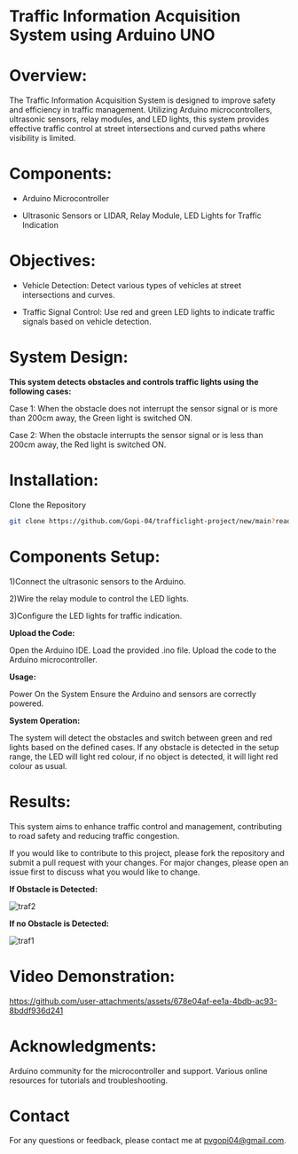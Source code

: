 # Traffic Information Acquisition System using Arduino UNO

# Overview:

The Traffic Information Acquisition System is designed to improve safety and efficiency in traffic management. Utilizing Arduino microcontrollers, ultrasonic sensors, relay modules, and LED lights, this system provides effective traffic control at street intersections and curved paths where visibility is limited.

# **Components:**

- Arduino Microcontroller

- Ultrasonic Sensors or LIDAR, Relay Module, LED Lights for Traffic Indication

# **Objectives:**

- Vehicle Detection: Detect various types of vehicles at street intersections and curves.

- Traffic Signal Control: Use red and green LED lights to indicate traffic signals based on vehicle detection.

# **System Design:**

**This system detects obstacles and controls traffic lights using the following cases:**

Case 1: When the obstacle does not interrupt the sensor signal or is more than 200cm away, the Green light is switched ON.

Case 2: When the obstacle interrupts the sensor signal or is less than 200cm away, the Red light is switched ON.

# **Installation:**

Clone the Repository
```bash
git clone https://github.com/Gopi-04/trafficlight-project/new/main?readme=1
```

# **Components Setup:**

1)Connect the ultrasonic sensors to the Arduino.

2)Wire the relay module to control the LED lights.

3)Configure the LED lights for traffic indication.

**Upload the Code:**

Open the Arduino IDE.
Load the provided .ino file.
Upload the code to the Arduino microcontroller.

**Usage:**

Power On the System
Ensure the Arduino and sensors are correctly powered.

**System Operation:**

The system will detect the obstacles and switch between green and red lights based on the defined cases.
If any obstacle is detected in the setup range, the LED will light red colour, if no object is detected, it will light red colour as usual.

# **Results:**

This system aims to enhance traffic control and management, contributing to road safety and reducing traffic congestion.

If you would like to contribute to this project, please fork the repository and submit a pull request with your changes. For major changes, please open an issue first to discuss what you would like to change.

**If Obstacle is Detected:**

![traf2](https://github.com/user-attachments/assets/e739f2dc-ddb8-418b-a2dc-ab627b69ce5f)


**If no Obstacle is Detected:**

![traf1](https://github.com/user-attachments/assets/27010d5d-335e-44b5-80da-5b57062a41d5)


# **Video Demonstration:**


https://github.com/user-attachments/assets/678e04af-ee1a-4bdb-ac93-8bddf936d241


# **Acknowledgments:**

Arduino community for the microcontroller and support.
Various online resources for tutorials and troubleshooting.

# Contact

For any questions or feedback, please contact me at [pvgopi04@gmail.com](mailto:pvgopi04@gmail.com).
